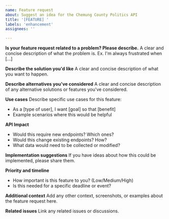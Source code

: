 ```yaml
---
name: Feature request
about: Suggest an idea for the Chemung County Politics API
title: '[FEATURE] '
labels: 'enhancement'
assignees: ''

---
```


**Is your feature request related to a problem? Please describe.**
A clear and concise description of what the problem is. Ex. I'm always frustrated when [...]

**Describe the solution you'd like**
A clear and concise description of what you want to happen.

**Describe alternatives you've considered**
A clear and concise description of any alternative solutions or features you've considered.

**Use cases**
Describe specific use cases for this feature:
- As a [type of user], I want [goal] so that [benefit]
- Example scenarios where this would be helpful

**API Impact**
- Would this require new endpoints? Which ones?
- Would this change existing endpoints? How?
- What data would need to be collected or modified?

**Implementation suggestions**
If you have ideas about how this could be implemented, please share them.

**Priority and timeline**
- How important is this feature to you? (Low/Medium/High)
- Is this needed for a specific deadline or event?

**Additional context**
Add any other context, screenshots, or examples about the feature request here.

**Related issues**
Link any related issues or discussions.